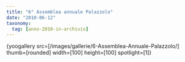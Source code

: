 ```yaml
---
title: "6° Assemblea annuale Palazzolo"
date: "2010-06-12"
taxonomy: 
  tag: [anno-2010-in-archivio]
---
```


{yoogallery src=\[/images/gallerie/6-Assemblea-Annuale-Palazzolo/\]  thumb=\[rounded\] width=\[100\] height=\[100\] spotlight=\[1\]}
